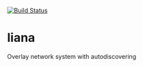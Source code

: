 [![Build Status](https://travis-ci.org/xenolog/liana.svg?branch=master)](https://travis-ci.org/xenolog/liana)
# liana

Overlay network system with autodiscovering
